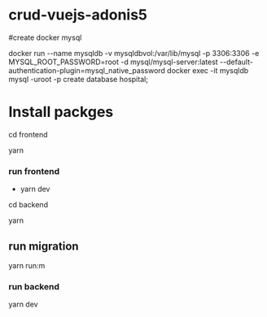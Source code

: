 # crud-vuejs-adonis5

#create docker mysql

docker run --name mysqldb -v mysqldbvol:/var/lib/mysql -p 3306:3306 -e MYSQL_ROOT_PASSWORD=root  -d mysql/mysql-server:latest --default-authentication-plugin=mysql_native_password
docker exec -it mysqldb mysql -uroot -p
create database hospital;

# Install packges




cd frontend

yarn

### run frontend
 - yarn dev


cd backend

yarn

## run migration

yarn run:m 

### run backend

yarn dev
